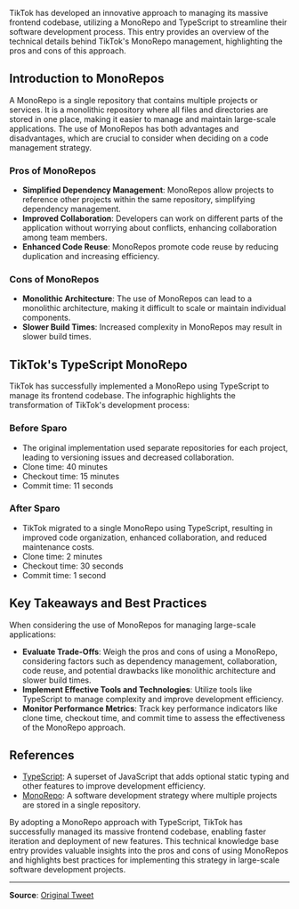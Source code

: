 TikTok has developed an innovative approach to managing its massive frontend codebase, utilizing a MonoRepo and TypeScript to streamline their software development process. This entry provides an overview of the technical details behind TikTok's MonoRepo management, highlighting the pros and cons of this approach.

## Introduction to MonoRepos
A MonoRepo is a single repository that contains multiple projects or services. It is a monolithic repository where all files and directories are stored in one place, making it easier to manage and maintain large-scale applications. The use of MonoRepos has both advantages and disadvantages, which are crucial to consider when deciding on a code management strategy.

### Pros of MonoRepos
*   **Simplified Dependency Management**: MonoRepos allow projects to reference other projects within the same repository, simplifying dependency management.
*   **Improved Collaboration**: Developers can work on different parts of the application without worrying about conflicts, enhancing collaboration among team members.
*   **Enhanced Code Reuse**: MonoRepos promote code reuse by reducing duplication and increasing efficiency.

### Cons of MonoRepos
*   **Monolithic Architecture**: The use of MonoRepos can lead to a monolithic architecture, making it difficult to scale or maintain individual components.
*   **Slower Build Times**: Increased complexity in MonoRepos may result in slower build times.

## TikTok's TypeScript MonoRepo
TikTok has successfully implemented a MonoRepo using TypeScript to manage its frontend codebase. The infographic highlights the transformation of TikTok's development process:

### Before Sparo
*   The original implementation used separate repositories for each project, leading to versioning issues and decreased collaboration.
*   Clone time: 40 minutes
*   Checkout time: 15 minutes
*   Commit time: 11 seconds

### After Sparo
*   TikTok migrated to a single MonoRepo using TypeScript, resulting in improved code organization, enhanced collaboration, and reduced maintenance costs.
*   Clone time: 2 minutes
*   Checkout time: 30 seconds
*   Commit time: 1 second

## Key Takeaways and Best Practices
When considering the use of MonoRepos for managing large-scale applications:
*   **Evaluate Trade-Offs**: Weigh the pros and cons of using a MonoRepo, considering factors such as dependency management, collaboration, code reuse, and potential drawbacks like monolithic architecture and slower build times.
*   **Implement Effective Tools and Technologies**: Utilize tools like TypeScript to manage complexity and improve development efficiency.
*   **Monitor Performance Metrics**: Track key performance indicators like clone time, checkout time, and commit time to assess the effectiveness of the MonoRepo approach.

## References
*   [TypeScript](https://www.typescriptlang.org/): A superset of JavaScript that adds optional static typing and other features to improve development efficiency.
*   [MonoRepo](https://en.wikipedia.org/wiki/Monorepo): A software development strategy where multiple projects are stored in a single repository.

By adopting a MonoRepo approach with TypeScript, TikTok has successfully managed its massive frontend codebase, enabling faster iteration and deployment of new features. This technical knowledge base entry provides valuable insights into the pros and cons of using MonoRepos and highlights best practices for implementing this strategy in large-scale software development projects.

---
**Source**: [Original Tweet](https://twitter.com/i/web/status/1879210653363413375)